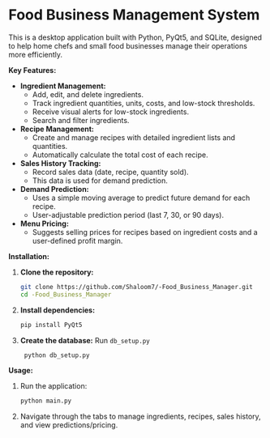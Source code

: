 # Food Business Management System

This is a desktop application built with Python, PyQt5, and SQLite, designed to help home chefs and small food businesses manage their operations more efficiently.

**Key Features:**

*   **Ingredient Management:**
    *   Add, edit, and delete ingredients.
    *   Track ingredient quantities, units, costs, and low-stock thresholds.
    *   Receive visual alerts for low-stock ingredients.
    *   Search and filter ingredients.
*   **Recipe Management:**
    *   Create and manage recipes with detailed ingredient lists and quantities.
    *   Automatically calculate the total cost of each recipe.
*   **Sales History Tracking:**
    *   Record sales data (date, recipe, quantity sold).
    *   This data is used for demand prediction.
*   **Demand Prediction:**
    *   Uses a simple moving average to predict future demand for each recipe.
    *   User-adjustable prediction period (last 7, 30, or 90 days).
*   **Menu Pricing:**
    *   Suggests selling prices for recipes based on ingredient costs and a user-defined profit margin.


**Installation:**
             

1.  **Clone the repository:**

    ```bash
    git clone https://github.com/Shaloom7/-Food_Business_Manager.git
    cd -Food_Business_Manager
    ```

2.  **Install dependencies:**

    ```bash
    pip install PyQt5
    ```

3.  **Create the database:**
     Run `db_setup.py`
    ```bash
     python db_setup.py
    ```

**Usage:**

1.  Run the application:

    ```bash
    python main.py
    ```

2.  Navigate through the tabs to manage ingredients, recipes, sales history, and view predictions/pricing.
